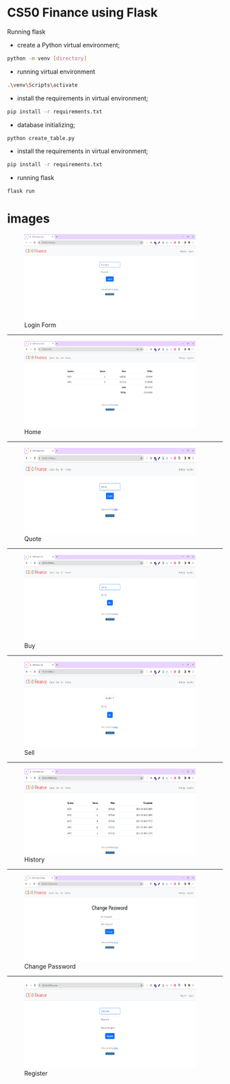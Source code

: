 # CS50 Finance using Flask

Running flask 
- create a Python virtual environment;
```bash
python -m venv [directory]
```
- running virtual environment
```bash
.\venv\Scripts\activate
```

- install the requirements in virtual environment;
```bash
pip install -r requirements.txt
```

- database initializing;
```bash
python create_table.py
```

- install the requirements in virtual environment;
```bash
pip install -r requirements.txt
```

- running flask
```bash
flask run
```
# images

<figure>
  <img src="photos/login.png" alt="Login Form" width="400" height="200">
  <figcaption>Login Form</figcaption>
</figure>

<hr>

<figure>
  <img src="photos/home.png" alt="Home" width="400" height="200">
  <figcaption>Home</figcaption>
</figure>

<hr>

<figure>
  <img src="photos/quote.png" alt="Quote" width="400" height="200">
  <figcaption>Quote</figcaption>
</figure>

<hr>

<figure>
  <img src="photos/buy.png" alt="Buy" width="400" height="200">
  <figcaption>Buy</figcaption>
</figure>

<hr>

<figure>
  <img src="photos/sell.png" alt="Sell" width="400" height="200">
  <figcaption>Sell</figcaption>
</figure>

<hr>

<figure>
  <img src="photos/history.png" alt="History" width="400" height="200">
  <figcaption>History</figcaption>
</figure>

<hr>

<figure>
  <img src="photos/change_password.png" alt="Change Password" width="400" height="200">
  <figcaption>Change Password</figcaption>
</figure>

<hr>

<figure>
  <img src="photos/register.png" alt="Register" width="400" height="200">
  <figcaption>Register</figcaption>
</figure>

